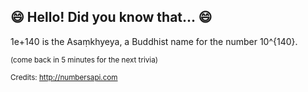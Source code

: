 ## 😄 Hello! Did you know that... 😄
1e+140 is the Asaṃkhyeya, a Buddhist name for the number 10^{140}.

<sup>(come back in 5 minutes for the next trivia)</sup>


<sup>Credits: http://numbersapi.com</sup>
